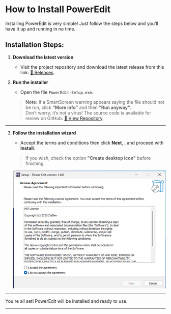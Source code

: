 
# How to Install PowerEdit

Installing PowerEdit is very simple! Just follow the steps below and you’ll have it up and running in no time.

## Installation Steps:

1. **Download the latest version**
   - Visit the project repository and download the latest release from this link: [🔗 Releases](https://github.com/ZtaMDev/PowerEdit/releases/).

2. **Run the installer**
   - Open the file `PowerEdit-Setup.exe`.

   > **Note:** If a SmartScreen warning appears saying the file should not be run, click **“More info”** and then **“Run anyway”**.  
   > Don’t worry, it’s not a virus! The source code is available for review on GitHub: [🔗 View Repository](https://github.com/ZtaMDev/PowerEdit).

---

3. **Follow the installation wizard**

   - Accept the terms and conditions then click **Next**, , and proceed with **Install**.
   > If you wish, check the option **"Create desktop icon"** before finishing.
   
    ![Update Prompt](assets/images/installing.png)

---

You're all set! PowerEdit will be installed and ready to use.

---